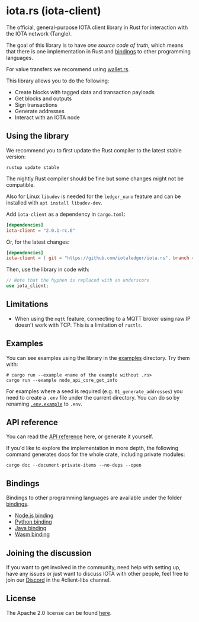 # iota.rs (iota-client)

The official, general-purpose IOTA client library in Rust for interaction with the IOTA network (Tangle).

The goal of this library is to have _one source code of truth_, which means that there is one implementation in Rust and [bindings](#bindings) to other programming languages.

For value transfers we recommend using [wallet.rs](https://github.com/iotaledger/wallet.rs).

This library allows you to do the following:

* Create blocks with tagged data and transaction payloads
* Get blocks and outputs
* Sign transactions
* Generate addresses
* Interact with an IOTA node

## Using the library

We recommend you to first update the Rust compiler to the latest stable version:

```shell
rustup update stable
```

The nightly Rust compiler should be fine but some changes might not be compatible.

Also for Linux `libudev` is needed for the `ledger_nano` feature and can be installed with `apt install libudev-dev`.

Add `iota-client` as a dependency in `Cargo.toml`:

```toml
[dependencies]
iota-client = "2.0.1-rc.6"
```

Or, for the latest changes:

```toml
[dependencies]
iota-client = { git = "https://github.com/iotaledger/iota.rs", branch = "develop" }
```

Then, use the library in code with:

```rust
// Note that the hyphen is replaced with an underscore
use iota_client;
```

## Limitations

- When using the `mqtt` feature, connecting to a MQTT broker using raw IP doesn't work with TCP. This is a limitation of `rustls`.

## Examples

You can see examples using the library in the [examples](client/examples/) directory. Try them with:

```shell
# cargo run --example <name of the example without .rs>
cargo run --example node_api_core_get_info
```

For examples where a seed is required (e.g. `01_generate_addresses`) you need to create a `.env` file under the current directory. You can do so by renaming [`.env.example`](.env.example) to `.env`.

## API reference

You can read the [API reference](https://docs.rs/iota-client) here, or generate it yourself.

If you'd like to explore the implementation in more depth, the following command generates docs for the whole crate, including private modules:

```shell
cargo doc --document-private-items --no-deps --open
```

## Bindings

Bindings to other programming languages are available under the folder [bindings](client/bindings/).

* [Node.js binding](client/bindings/nodejs/)
* [Python binding](client/bindings/python/)
* [Java binding](client/bindings/java/)
* [Wasm binding](client/bindings/wasm/)

## Joining the discussion

If you want to get involved in the community, need help with setting up, have any issues or just want to discuss IOTA with other people, feel free to join our [Discord](https://discord.iota.org/) in the #client-libs channel.

## License

The Apache 2.0 license can be found [here](LICENSE).
